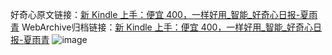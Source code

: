 好奇心原文链接：[新 Kindle 上手：便宜 400，一样好用_智能_好奇心日报-夏雨青](https://www.qdaily.com/articles/2683.html)
WebArchive归档链接：[新 Kindle 上手：便宜 400，一样好用_智能_好奇心日报-夏雨青](http://web.archive.org/web/20190623151305/https://www.qdaily.com/articles/2683.html)
![image](http://ww3.sinaimg.cn/large/007d5XDply1g3v6hs3ek3j30u04w7e81)